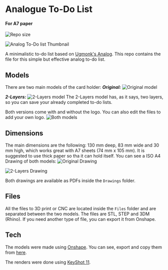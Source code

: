 # Analogue To-Do List
#### For A7 paper 

![Repo size](https://img.shields.io/github/repo-size/germanheim/analogue-todo-cad)

![Analog To-Do list Thumbnail](https://github.com/GermanHeim/analogue-todo-cad/blob/main/Renders/Thumbnail.png)

A minimalistic to-do list based on [Ugmonk's Analog](https://ugmonk.com/pages/analog).
This repo contains the file for this simple but effective analog to-do list.

## Models

There are two main models of the card holder:
***Original:***
![Original model](https://github.com/GermanHeim/analogue-todo-cad/blob/main/Renders/Original.png)

***2-Layers:***
![2-Layers model](https://github.com/GermanHeim/analogue-todo-cad/blob/main/Renders/2-Layers.png)
The 2-Layers model has, as it says, two layers, so you can save your already completed to-do lists.

Both versions come with and without the logo. You can also edit the files to add your own logo.
![Both models](https://github.com/GermanHeim/analogue-todo-cad/blob/main/Renders/Both_models.png)

## Dimensions

The main dimensions are the following: 130 mm deep, 83 mm wide and 30 mm high, which works great with A7 sheets (74 mm x 105 mm). It is suggested to use thick paper so tha it can hold itself.
You can see a ISO A4 Drawing of both models:
![Original Drawing](https://github.com/GermanHeim/analogue-todo-cad/blob/main/Drawings/ISO_A4_Drawing.png)

![2-Layers Drawing](https://github.com/GermanHeim/analogue-todo-cad/blob/main/Drawings/ISO_A4_Drawing_2-Layers.png)

Both drawings are available as PDFs inside the `Drawings` folder.

## Files
All the files to 3D print or CNC are located inside the `Files` folder and are separated between the two models.
The files are STL, STEP and 3DM (Rhino). If you need another type of file, you can export it from Onshape.

## Tech

The models were made using [Onshape](cad.onshape.com).
You can see, export and copy them from [here](https://cad.onshape.com/documents/ebf0b4a6337dbe4dbe8edf49/w/e62f7297846c94e0e0251c75/e/5c45ceb4d58021267a99867e?renderMode=0&uiState=6319f7bd873c8a0c2c6e0c22).

The renders were done using [KeyShot 11](https://www.keyshot.com/keyshot-11/).